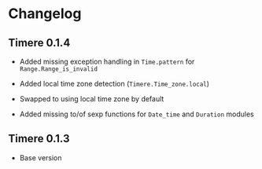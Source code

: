 # Changelog

## Timere 0.1.4

- Added missing exception handling in `Time.pattern` for `Range.Range_is_invalid`

- Added local time zone detection (`Timere.Time_zone.local`)

- Swapped to using local time zone by default

- Added missing to/of sexp functions for `Date_time` and `Duration` modules

## Timere 0.1.3

- Base version
